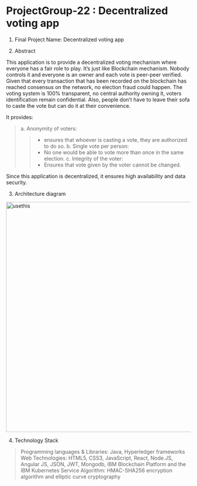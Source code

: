 # ProjectGroup-22 : Decentralized voting app


1. Final Project Name: Decentralized voting app

2. Abstract

This application is to provide a decentralized voting mechanism where everyone has a fair role to play. It’s just like Blockchain mechanism. Nobody controls it and everyone is an owner and each vote is peer-peer verified. Given that every transaction that has been recorded on the blockchain has reached consensus on the network, no election fraud could happen. The voting system is 100% transparent, no central authority owning it, voters identification remain confidential. Also, people don’t have to leave their sofa to caste the vote but can do it at their convenience. 

It provides:
>a. Anonymity of voters: 
>> - ensures that whoever is casting a vote, they are authorized to do so. 
>b. Single vote per person: 
>> - No one would be able to vote more than once in the same election. 
>c. Integrity of the voter:
>> - Ensures that vote given by the voter cannot be changed.

Since this application is decentralized, it ensures high availability and data security. 

3. Architecture diagram

<img width="628" alt="usethis" src="https://user-images.githubusercontent.com/54567577/66450564-df19df80-ea0d-11e9-869f-cd965905aa2c.png">


4. Technology Stack
> Programming languages & Libraries: Java, Hyperledger frameworks
> Web Technologies: HTML5, CSS3, JavaScript, React, Node.JS, Angular JS, JSON, JWT,
> Mongodb, IBM Blockchain Platform and the IBM Kubernetes Service
> Algorithm: HMAC-SHA256 encryption algorithm and elliptic curve cryptography






